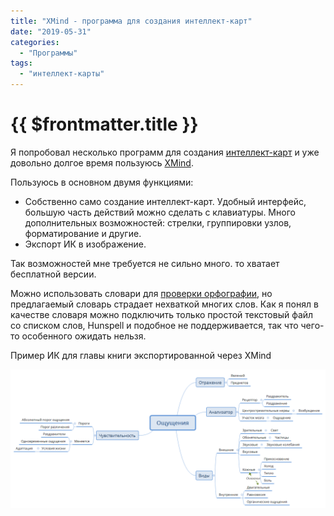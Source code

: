 ```yaml
---
title: "XMind - программа для создания интеллект-карт"
date: "2019-05-31"
categories: 
  - "Программы"
tags: 
  - "интеллект-карты"
---
```


# {{ $frontmatter.title }}

Я попробовал несколько программ для создания [интеллект-карт](https://ru.wikipedia.org/wiki/Диаграмма_связей) и уже довольно долгое время пользуюсь [XMind](https://www.xmind.net/zen/).

Пользуюсь в основном двумя функциями:

- Собственно само создание интеллект-карт. Удобный интерфейс, большую часть действий можно сделать с клавиатуры. Много дополнительных возможностей: стрелки, группировки узлов, форматирование и другие.
- Экспорт ИК в изображение.

Так возможностей мне требуется не сильно много. то хватает бесплатной версии.

Можно использовать словари для [проверки орфографии](https://support.xmind.net/hc/en-us/articles/360028528151-How-to-add-my-own-dictionary-into-XMind-), но предлагаемый словарь страдает нехваткой многих слов. Как я понял в качестве словаря можно подключить только простой текстовый файл со списком слов, Hunspell и подобное не поддерживается, так что чего-то особенного ожидать нельзя.

Пример ИК для главы книги экспортированной через XMind

![Интеллект-карта. Ощущения](images/Глава-03.-Ощущения.png)
